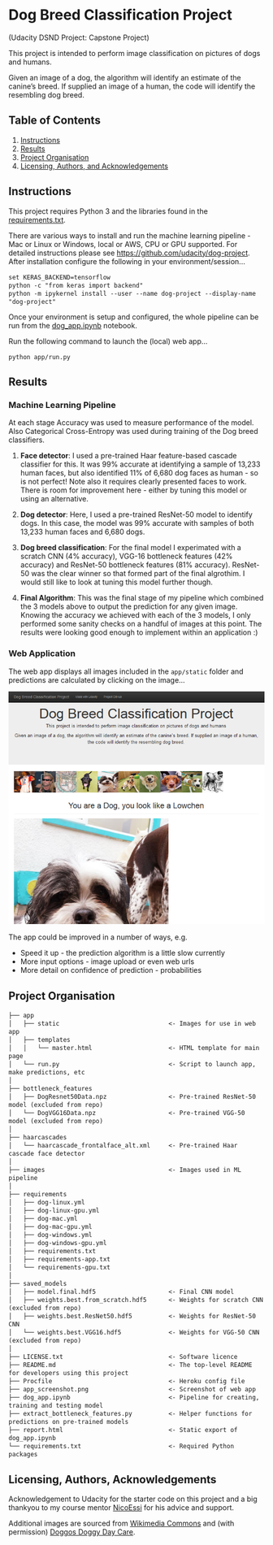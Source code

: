 # Dog Breed Classification Project
 (Udacity DSND Project: Capstone Project)

This project is intended to perform image classification on pictures of dogs and humans.

Given an image of a dog, the algorithm will identify an estimate of the canine’s breed.  If supplied an image of a human, the code will identify the resembling dog breed.




## Table of Contents

1. [Instructions](#instructions)
2. [Results](#results)
3. [Project Organisation](#project)
5. [Licensing, Authors, and Acknowledgements](#licensing)




## Instructions <a name="instructions"></a>

This project requires Python 3 and the libraries found in the [requirements.txt](requirements.txt).

There are various ways to install and run the machine learning pipeline - Mac or Linux or Windows, local or AWS, CPU or GPU supported. For detailed instructions please see https://github.com/udacity/dog-project. After installation configure the following in your environment/session...

```
set KERAS_BACKEND=tensorflow
python -c "from keras import backend"
python -m ipykernel install --user --name dog-project --display-name "dog-project"
```

Once your environment is setup and configured, the whole pipeline can be run from the [dog_app.ipynb](dog_app.ipynb) notebook.

Run the following command to launch the (local) web app...

```
python app/run.py
```




## Results <a name="results"></a>

### Machine Learning Pipeline

At each stage Accuracy was used to measure performance of the model. Also Categorical Cross-Entropy was used during training of the Dog breed classifiers.

1. **Face detector**: I used a pre-trained Haar feature-based cascade classifier for this. It was 99% accurate at identifying a sample of 13,233 human faces, but also identified 11% of 6,680 dog faces as human - so is not perfect! Note also it requires clearly presented faces to work. There is room for improvement here - either by tuning this model or using an alternative.

2. **Dog detector**: Here, I used a pre-trained ResNet-50 model to identify dogs. In this case, the model was 99% accurate with samples of both 13,233 human faces and 6,680 dogs.

3. **Dog breed classification**: For the final model I experimated with a scratch CNN (4% accuracy), VGG-16 bottleneck features (42% accuracy) and ResNet-50 bottleneck features (81% accuracy). ResNet-50 was the clear winner so that formed part of the final algrothim. I would still like to look at tuning this model further though.

4. **Final Algorithm**: This was the final stage of my pipeline which combined the 3 models above to output the prediction for any given image. Knowing the accuracy we achieved with each of the 3 models, I only performed some sanity checks on a handful of images at this point. The results were looking good enough to implement within an application :)

### Web Application

The web app displays all images included in the `app/static` folder and predictions are calculated by clicking on the image...

![Web app in action](app_screenshot.png)

The app could be improved in a number of ways, e.g.
* Speed it up - the prediction algorithm is a little slow currently
* More input options - image upload or even web urls
* More detail on confidence of prediction - probabilities


## Project Organisation <a name="project"></a>


    ├── app                   
    │   ├── static                              <- Images for use in web app
    │   ├── templates                            
    │   │   └── master.html                     <- HTML template for main page
    │   └── run.py                              <- Script to launch app, make predictions, etc
    │
    ├── bottleneck_features
    │   ├── DogResnet50Data.npz                 <- Pre-trained ResNet-50 model (excluded from repo)
    │   └── DogVGG16Data.npz                    <- Pre-trained VGG-50 model (excluded from repo)
    │
    ├── haarcascades                             
    │   └── haarcascade_frontalface_alt.xml     <- Pre-trained Haar cascade face detector
    │
    ├── images                                  <- Images used in ML pipeline
    │
    ├── requirements                   
    │   ├── dog-linux.yml   
    │   ├── dog-linux-gpu.yml   
    │   ├── dog-mac.yml   
    │   ├── dog-mac-gpu.yml   
    │   ├── dog-windows.yml   
    │   ├── dog-windows-gpu.yml   
    │   ├── requirements.txt
    │   ├── requirements-app.txt
    │   └── requirements-gpu.txt
    │
    ├── saved_models
    │   ├── model.final.hdf5                    <- Final CNN model
    │   ├── weights.best.from_scratch.hdf5      <- Weights for scratch CNN (excluded from repo)
    │   ├── weights.best.ResNet50.hdf5          <- Weights for ResNet-50 CNN
    │   └── weights.best.VGG16.hdf5             <- Weights for VGG-50 CNN (excluded from repo)
    │
    ├── LICENSE.txt                             <- Software licence
    ├── README.md                               <- The top-level README for developers using this project
    ├── Procfile                                <- Heroku config file
    ├── app_screenshot.png                      <- Screenshot of web app
    ├── dog_app.ipynb                           <- Pipeline for creating, training and testing model
    ├── extract_bottleneck_features.py          <- Helper functions for predictions on pre-trained models
    ├── report.html                             <- Static export of dog_app.ipynb
    └── requirements.txt                        <- Required Python packages




## Licensing, Authors, Acknowledgements <a name="licensing"></a>

Acknowledgement to Udacity for the starter code on this project and a big thankyou to my course mentor [NicoEssi](https://github.com/NicoEssi) for his advice and support.

Additional images are sourced from [Wikimedia Commons](https://commons.wikimedia.org/wiki/) and (with permission) [Doggos Doggy Day Care](https://www.facebook.com/doggosdoggydaycaredromore/).
